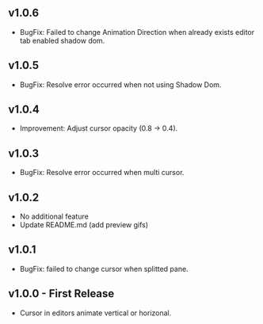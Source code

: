 ## v1.0.6
* BugFix: Failed to change Animation Direction when already exists editor tab enabled shadow dom.

## v1.0.5
* BugFix: Resolve error occurred when not using Shadow Dom.

## v1.0.4
* Improvement: Adjust cursor opacity (0.8 -> 0.4).

## v1.0.3
* BugFix: Resolve error occurred when multi cursor.

## v1.0.2
* No additional feature
* Update README.md (add preview gifs)

## v1.0.1
* BugFix: failed to change cursor when splitted pane.

## v1.0.0 - First Release
* Cursor in editors animate vertical or horizonal.
